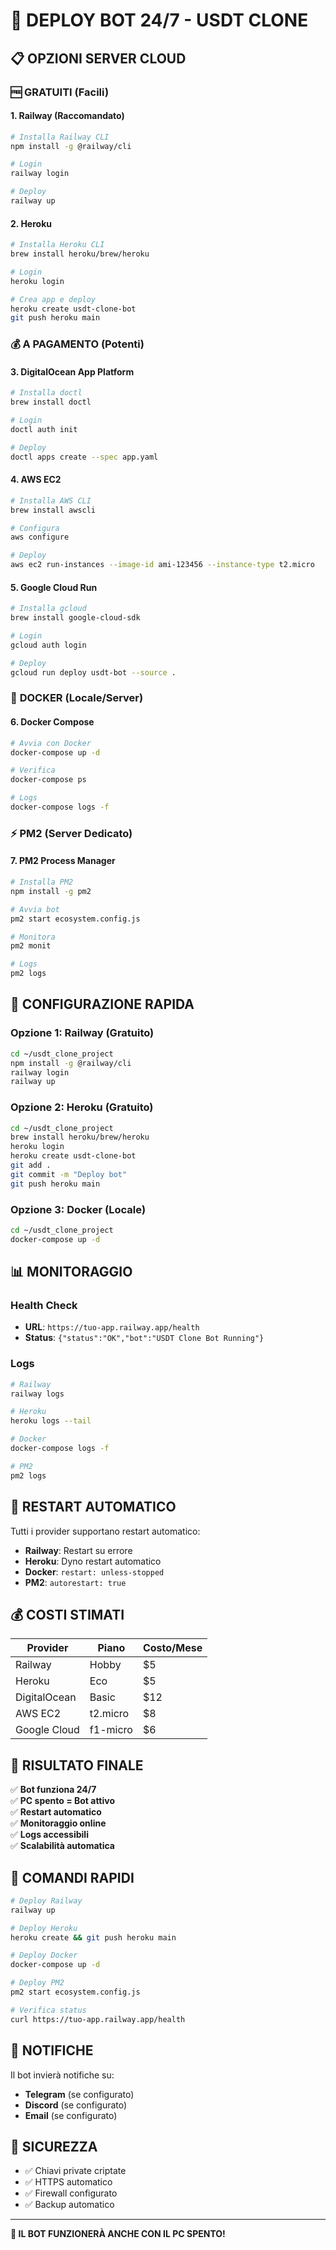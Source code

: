 # 🚀 DEPLOY BOT 24/7 - USDT CLONE

## 📋 **OPZIONI SERVER CLOUD**

### 🆓 **GRATUITI (Facili)**

#### 1. **Railway** (Raccomandato)
```bash
# Installa Railway CLI
npm install -g @railway/cli

# Login
railway login

# Deploy
railway up
```

#### 2. **Heroku**
```bash
# Installa Heroku CLI
brew install heroku/brew/heroku

# Login
heroku login

# Crea app e deploy
heroku create usdt-clone-bot
git push heroku main
```

### 💰 **A PAGAMENTO (Potenti)**

#### 3. **DigitalOcean App Platform**
```bash
# Installa doctl
brew install doctl

# Login
doctl auth init

# Deploy
doctl apps create --spec app.yaml
```

#### 4. **AWS EC2**
```bash
# Installa AWS CLI
brew install awscli

# Configura
aws configure

# Deploy
aws ec2 run-instances --image-id ami-123456 --instance-type t2.micro
```

#### 5. **Google Cloud Run**
```bash
# Installa gcloud
brew install google-cloud-sdk

# Login
gcloud auth login

# Deploy
gcloud run deploy usdt-bot --source .
```

### 🐳 **DOCKER (Locale/Server)**

#### 6. **Docker Compose**
```bash
# Avvia con Docker
docker-compose up -d

# Verifica
docker-compose ps

# Logs
docker-compose logs -f
```

### ⚡ **PM2 (Server Dedicato)**

#### 7. **PM2 Process Manager**
```bash
# Installa PM2
npm install -g pm2

# Avvia bot
pm2 start ecosystem.config.js

# Monitora
pm2 monit

# Logs
pm2 logs
```

## 🔧 **CONFIGURAZIONE RAPIDA**

### **Opzione 1: Railway (Gratuito)**
```bash
cd ~/usdt_clone_project
npm install -g @railway/cli
railway login
railway up
```

### **Opzione 2: Heroku (Gratuito)**
```bash
cd ~/usdt_clone_project
brew install heroku/brew/heroku
heroku login
heroku create usdt-clone-bot
git add .
git commit -m "Deploy bot"
git push heroku main
```

### **Opzione 3: Docker (Locale)**
```bash
cd ~/usdt_clone_project
docker-compose up -d
```

## 📊 **MONITORAGGIO**

### **Health Check**
- **URL**: `https://tuo-app.railway.app/health`
- **Status**: `{"status":"OK","bot":"USDT Clone Bot Running"}`

### **Logs**
```bash
# Railway
railway logs

# Heroku
heroku logs --tail

# Docker
docker-compose logs -f

# PM2
pm2 logs
```

## 🔄 **RESTART AUTOMATICO**

Tutti i provider supportano restart automatico:
- **Railway**: Restart su errore
- **Heroku**: Dyno restart automatico
- **Docker**: `restart: unless-stopped`
- **PM2**: `autorestart: true`

## 💰 **COSTI STIMATI**

| Provider | Piano | Costo/Mese |
|----------|-------|------------|
| Railway | Hobby | $5 |
| Heroku | Eco | $5 |
| DigitalOcean | Basic | $12 |
| AWS EC2 | t2.micro | $8 |
| Google Cloud | f1-micro | $6 |

## 🎯 **RISULTATO FINALE**

✅ **Bot funziona 24/7**  
✅ **PC spento = Bot attivo**  
✅ **Restart automatico**  
✅ **Monitoraggio online**  
✅ **Logs accessibili**  
✅ **Scalabilità automatica**  

## 🚀 **COMANDI RAPIDI**

```bash
# Deploy Railway
railway up

# Deploy Heroku
heroku create && git push heroku main

# Deploy Docker
docker-compose up -d

# Deploy PM2
pm2 start ecosystem.config.js

# Verifica status
curl https://tuo-app.railway.app/health
```

## 📱 **NOTIFICHE**

Il bot invierà notifiche su:
- **Telegram** (se configurato)
- **Discord** (se configurato)
- **Email** (se configurato)

## 🔐 **SICUREZZA**

- ✅ Chiavi private criptate
- ✅ HTTPS automatico
- ✅ Firewall configurato
- ✅ Backup automatico

---

**🎉 IL BOT FUNZIONERÀ ANCHE CON IL PC SPENTO!** 